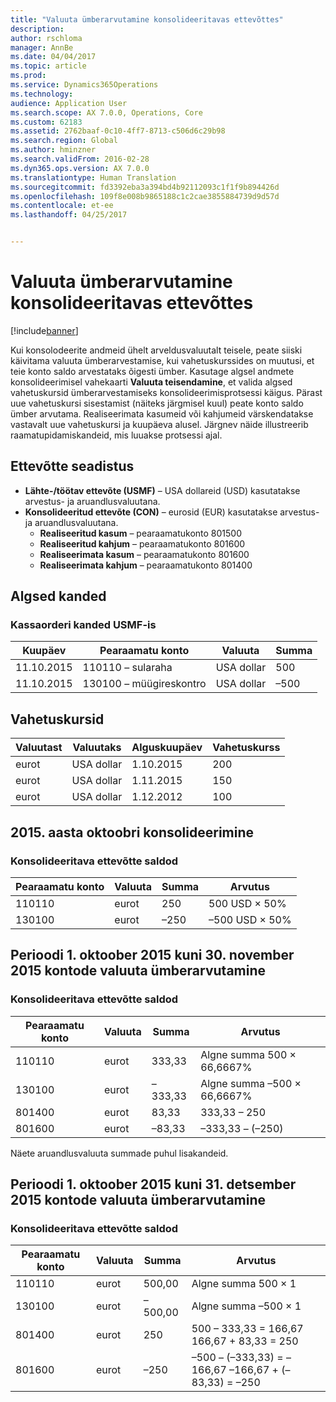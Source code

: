 ```yaml
---
title: "Valuuta ümberarvutamine konsolideeritavas ettevõttes"
description: 
author: rschloma
manager: AnnBe
ms.date: 04/04/2017
ms.topic: article
ms.prod: 
ms.service: Dynamics365Operations
ms.technology: 
audience: Application User
ms.search.scope: AX 7.0.0, Operations, Core
ms.custom: 62183
ms.assetid: 2762baaf-0c10-4ff7-8713-c506d6c29b98
ms.search.region: Global
ms.author: hminzner
ms.search.validFrom: 2016-02-28
ms.dyn365.ops.version: AX 7.0.0
ms.translationtype: Human Translation
ms.sourcegitcommit: fd3392eba3a394bd4b92112093c1f1f9b894426d
ms.openlocfilehash: 109f8e008b9865188c1c2cae3855884739d9d57d
ms.contentlocale: et-ee
ms.lasthandoff: 04/25/2017


---
```


# <a name="currency-revaluation-in-a-consolidation-company"></a>Valuuta ümberarvutamine konsolideeritavas ettevõttes

[!include[banner](../includes/banner.md)]




Kui konsolodeerite andmeid ühelt arveldusvaluutalt teisele, peate siiski käivitama valuuta ümberarvestamise, kui vahetuskurssides on muutusi, et teie konto saldo arvestataks õigesti ümber. Kasutage algsel andmete konsolideerimisel vahekaarti **Valuuta teisendamine**, et valida algsed vahetuskursid ümberarvestamiseks konsolideerimisprotsessi käigus. Pärast uue vahetuskursi sisestamist (näiteks järgmisel kuul) peate konto saldo ümber arvutama. Realiseerimata kasumeid või kahjumeid värskendatakse vastavalt uue vahetuskursi ja kuupäeva alusel. Järgnev näide illustreerib raamatupidamiskandeid, mis luuakse protsessi ajal.

## <a name="company-setup"></a>Ettevõtte seadistus
-   **Lähte-/töötav ettevõte (USMF)** – USA dollareid (USD) kasutatakse arvestus- ja aruandlusvaluutana.
-   **Konsolideeritud ettevõte (CON)** – eurosid (EUR) kasutatakse arvestus- ja aruandlusvaluutana.
    -   **Realiseeritud kasum** – pearaamatukonto 801500
    -   **Realiseeritud kahjum** – pearaamatukonto 801600
    -   **Realiseerimata kasum** – pearaamatukonto 801600
    -   **Realiseerimata kahjum** – pearaamatukonto 801400

## <a name="original-transactions"></a>Algsed kanded
### <a name="cash-receipt-transactions-in-usmf"></a>Kassaorderi kanded USMF-is

| Kuupäev       | Pearaamatu konto               | Valuuta | Summa |
|------------|------------------------------|----------|--------|
| 11.10.2015 | 110110 – sularaha                | USA dollar      | 500    |
| 11.10.2015 | 130100 – müügireskontro | USA dollar      | –500   |

## <a name="exchange-rates"></a>Vahetuskursid
| Valuutast | Valuutaks | Alguskuupäev | Vahetuskurss |
|---------------|-------------|------------|---------------|
|  eurot           | USA dollar         | 1.10.2015  | 200           |
|  eurot           | USA dollar         | 1.11.2015  | 150           |
|  eurot           | USA dollar         | 1.12.2012  | 100           |

## <a name="perform-the-consolidation-for-october-2015"></a>2015. aasta oktoobri konsolideerimine
### <a name="balances-in-the-consolidation-company"></a>Konsolideeritava ettevõtte saldod

| Pearaamatu konto | Valuuta | Summa | Arvutus    |
|----------------|----------|--------|----------------|
| 110110         |  eurot      | 250    | 500 USD × 50%  |
| 130100         |  eurot      | –250   | –500 USD × 50% |

## <a name="perform-currency-revaluation-for-the-accounts-from-october-1-2015-through-november-30-2015"></a>Perioodi 1. oktoober 2015 kuni 30. november 2015 kontode valuuta ümberarvutamine
### <a name="balances-in-the-consolidation-company"></a>Konsolideeritava ettevõtte saldod

| Pearaamatu konto | Valuuta | Summa  | Arvutus                        |
|----------------|----------|---------|------------------------------------|
| 110110         |  eurot      | 333,33  | Algne summa 500 × 66,6667%  |
| 130100         |  eurot      | –333,33 | Algne summa –500 × 66,6667% |
| 801400         |  eurot      | 83,33   | 333,33 – 250                       |
| 801600         |  eurot      | –83,33  | –333,33 – (–250)                   |

Näete aruandlusvaluuta summade puhul lisakandeid.

## <a name="perform-currency-revaluation-for-the-accounts-from-october-1-2015-through-december-31-2015"></a>Perioodi 1. oktoober 2015 kuni 31. detsember 2015 kontode valuuta ümberarvutamine
### <a name="balances-in-the-consolidation-company"></a>Konsolideeritava ettevõtte saldod

| Pearaamatu konto | Valuuta | Summa  | Arvutus                                          |
|----------------|----------|---------|------------------------------------------------------|
| 110110         |  eurot      | 500,00  | Algne summa 500 × 1                           |
| 130100         |  eurot      | –500,00 | Algne summa –500 × 1                          |
| 801400         |  eurot      | 250     | 500 – 333,33 = 166,67 166,67 + 83,33 = 250           |
| 801600         |  eurot      | –250    | –500 – (–333,33) = –166,67 –166,67 + (–83,33) = –250 |






